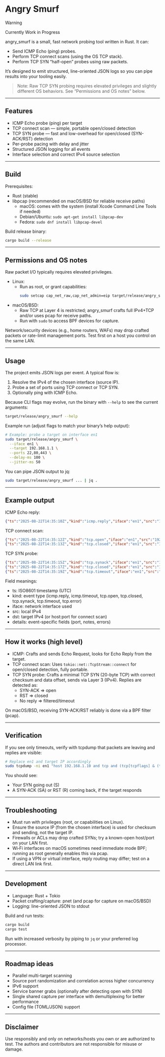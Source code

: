 # Angry Smurf

> [!WARNING]
> Currently Work in Progress

angry_smurf is a small, fast network probing tool written in Rust. It can:
- Send ICMP Echo (ping) probes.
- Perform TCP connect scans (using the OS TCP stack).
- Perform TCP SYN “half-open” probes using raw packets.

It’s designed to emit structured, line-oriented JSON logs so you can pipe results into your tooling easily.

> Note: Raw TCP SYN probing requires elevated privileges and slightly different OS behaviors. See “Permissions and OS notes” below.

---

## Features

- ICMP Echo probe (ping) per target
- TCP connect scan — simple, portable open/closed detection
- TCP SYN probe — fast and low-overhead for open/closed (SYN-ACK/RST) detection
- Per-probe pacing with delay and jitter
- Structured JSON logging for all events
- Interface selection and correct IPv4 source selection

---

## Build

Prerequisites:
- Rust (stable)
- libpcap (recommended on macOS/BSD for reliable receive paths)
  - macOS: comes with the system (install Xcode Command Line Tools if needed)
  - Debian/Ubuntu: `sudo apt-get install libpcap-dev`
  - Fedora: `sudo dnf install libpcap-devel`

Build release binary:
```bash
cargo build --release
```

---

## Permissions and OS notes

Raw packet I/O typically requires elevated privileges.

- Linux:
  - Run as root, or grant capabilities:
    ```bash
    sudo setcap cap_net_raw,cap_net_admin=eip target/release/angry_smurf
    ```
- macOS/BSD:
  - Raw TCP at Layer 4 is restricted; angry_smurf crafts full IPv4+TCP and/or uses pcap for receive paths.
  - Run with `sudo` to access BPF devices for capture.

Network/security devices (e.g., home routers, WAFs) may drop crafted packets or rate-limit management ports. Test first on a host you control on the same LAN.

---

## Usage

The project emits JSON logs per event. A typical flow is:
1) Resolve the IPv4 of the chosen interface (source IP).
2) Probe a set of ports using TCP connect or TCP SYN.
3) Optionally ping with ICMP Echo.

Because CLI flags may evolve, run the binary with `--help` to see the current arguments:
```bash
target/release/angry_smurf --help
```

Example run (adjust flags to match your binary’s help output):
```bash
# Example: probe a target on interface en1
sudo target/release/angry_smurf \
  --iface en1 \
  --target 192.168.1.1 \
  --ports 22,80,443 \
  --delay-ms 100 \
  --jitter-ms 50
```

You can pipe JSON output to jq:
```bash
sudo target/release/angry_smurf ... | jq .
```

---

## Example output

ICMP Echo reply:
```json
{"ts":"2025-08-22T14:35:10Z","kind":"icmp.reply","iface":"en1","src":"192.168.1.121","dst":"192.168.1.10","details":{"id":4919,"seq":1}}
```

TCP connect scan:
```json
{"ts":"2025-08-22T14:35:12Z","kind":"tcp.open","iface":"en1","src":"192.168.1.121","dst":"192.168.1.10:22","details":{"note":"TCP port open","port":22}}
{"ts":"2025-08-22T14:35:13Z","kind":"tcp.closed","iface":"en1","src":"192.168.1.121","dst":"192.168.1.10:81","details":{"note":"TCP port closed","port":81}}
```

TCP SYN probe:
```json
{"ts":"2025-08-22T14:35:15Z","kind":"tcp.synack","iface":"en1","src":"192.168.1.121","dst":"192.168.1.10","details":{"port":22,"note":"SYN-ACK received"}}
{"ts":"2025-08-22T14:35:17Z","kind":"tcp.closed","iface":"en1","src":"192.168.1.121","dst":"192.168.1.10","details":{"port":81,"note":"RST received, port closed"}}
{"ts":"2025-08-22T14:35:19Z","kind":"tcp.timeout","iface":"en1","src":"192.168.1.121","dst":"192.168.1.10","details":{"port":443,"note":"no response"}}
```

Field meanings:
- ts: ISO8601 timestamp (UTC)
- kind: event type (icmp.reply, icmp.timeout, tcp.open, tcp.closed, tcp.synack, tcp.timeout, tcp.error)
- iface: network interface used
- src: local IPv4
- dst: target IPv4 (or host:port for connect scan)
- details: event-specific fields (port, notes, errors)

---

## How it works (high level)

- ICMP: Crafts and sends Echo Request, looks for Echo Reply from the target.
- TCP connect scan: Uses `tokio::net::TcpStream::connect` for open/closed detection, fully portable.
- TCP SYN probe: Crafts a minimal TCP SYN (20-byte TCP) with correct checksum and data offset, sends via Layer 3 (IPv4). Replies are detected as:
  - SYN-ACK => open
  - RST => closed
  - No reply => filtered/timeout

On macOS/BSD, receiving SYN-ACK/RST reliably is done via a BPF filter (pcap).

---

## Verification

If you see only timeouts, verify with tcpdump that packets are leaving and replies are visible:

```bash
# Replace en1 and target IP accordingly
sudo tcpdump -ni en1 "host 192.168.1.10 and tcp and (tcp[tcpflags] & (tcp-syn|tcp-ack|tcp-rst) != 0)"
```

You should see:
- Your SYN going out (S)
- A SYN-ACK (SA) or RST (R) coming back, if the target responds

---

## Troubleshooting

- Must run with privileges (root, or capabilities on Linux).
- Ensure the source IP (from the chosen interface) is used for checksum and sending, not the target IP.
- Firewalls or ACLs may drop crafted SYNs; try a known-open host/port on your LAN first.
- Wi‑Fi interfaces on macOS sometimes need immediate mode BPF; running as root generally enables this via pcap.
- If using a VPN or virtual interface, reply routing may differ; test on a direct LAN link first.

---

## Development

- Language: Rust + Tokio
- Packet crafting/capture: pnet (and pcap for capture on macOS/BSD)
- Logging: line-oriented JSON to stdout

Build and run tests:
```bash
cargo build
cargo test
```

Run with increased verbosity by piping to `jq` or your preferred log processor.

---

## Roadmap ideas

- Parallel multi-target scanning
- Source port randomization and correlation across higher concurrency
- IPv6 support
- Service banner grabs (optionally after detecting open with SYN)
- Single shared capture per interface with demultiplexing for better performance
- Config file (TOML/JSON) support

---

## Disclaimer

Use responsibly and only on networks/hosts you own or are authorized to test. The authors and contributors are not responsible for misuse or damage.

